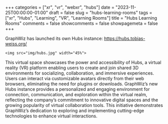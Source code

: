 +++
categories = ["xr", "vr", "webxr", "hubs"]
date = "2023-11-25T00:00:00-01:00"
draft = false
slug = "hubs-learning-rooms"
tags = ["xr", "Hubs", "Learning", "VR", "Learning Rooms"]
title = "Hubs Learning Rooms"
comments = false
showcomments = false
showpagemeta = false
+++

GraphWiz has launched its own Hubs instance: https://hubs.tobias-weiss.org/

    <img src="img/hubs.jpg" width="45%">

This virtual space showcases the power and accessibility of Hubs, a virtual reality (VR) platform enabling users to create and join shared 3D environments for socializing, collaboration, and immersive experiences. Users can interact via customizable avatars directly from their web browsers, eliminating the need for plugins or downloads. GraphWiz’s new Hubs instance provides a personalized and engaging environment for connection, communication, and exploration within the virtual realm, reflecting the company’s commitment to innovative digital spaces and the growing popularity of virtual collaboration tools. This initiative demonstrates GraphWiz’s dedication to exploring and implementing cutting-edge technologies to enhance virtual interactions.
